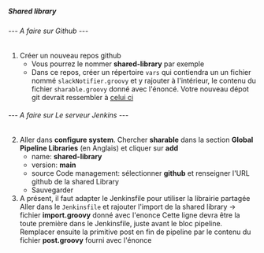 #####  Shared library
###### --- A faire sur Github ---
1. Créer un nouveau repos github
    - Vous pourrez le nommer **shared-library** par exemple
    - Dans ce repos, créer un répertoire ```vars``` qui contiendra un un fichier nommé ```slackNotifier.groovy``` et y rajouter à l'intérieur, le contenu du fichier ```sharable.groovy``` donné avec l'énoncé. Votre nouveau dépot git devrait ressembler à [celui ci](https://github.com/AnselmeG300/shared-library)

###### --- A faire sur Le serveur Jenkins ---        
2. Aller dans **configure system**. Chercher **sharable** dans la section **Global Pipeline Libraries** (en Anglais) et cliquer sur **add**
     - name: **shared-library**
     - version: **main**
     - source Code management: sélectionner **github** et renseigner l'URL github de la shared Library
     - Sauvegarder
3. A présent, il faut adapter le Jenkinsfile pour utiliser la librairie partagée
    Aller dans le ```Jenkinsfile``` et rajouter l'import de la shared library → fichier **import.groovy** donné avec l'enonce
Cette ligne devra être la toute première  dans le Jenkinsfile, juste avant le bloc pipeline. 
Remplacer ensuite la primitive post en fin de pipeline par le contenu du fichier **post.groovy** fourni avec l'énonce